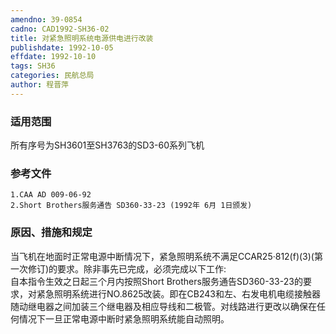 ```yaml
---
amendno: 39-0854  
cadno: CAD1992-SH36-02  
title: 对紧急照明系统电源供电进行改装  
publishdate: 1992-10-05  
effdate: 1992-10-10  
tags: SH36  
categories: 民航总局  
author: 程晋萍  
---
```

  
### 适用范围  
所有序号为SH3601至SH3763的SD3-60系列飞机  
  
<!--more-->  
### 参考文件  
    1.CAA AD 009-06-92  
    2.Short Brothers服务通告 SD360-33-23 (1992年 6月 1日颁发)  
  
### 原因、措施和规定  
当飞机在地面时正常电源中断情况下，紧急照明系统不满足CCAR25·812(f)(3)(第一次修订)的要求。除非事先已完成，必须完成以下工作:  
    自本指令生效之日起三个月内按照Short Brothers服务通告SD360-33-23的要求，对紧急照明系统进行NO.8625改装。即在CB243和左、右发电机电缆接触器随动继电器之间加装三个继电器及相应导线和二极管。对线路进行更改以确保在任何情况下一旦正常电源中断时紧急照明系统能自动照明。  
